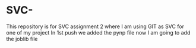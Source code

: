 # SVC-
This repository is for SVC assignment 2 where I am using GIT as SVC for one of my project
In 1st push we added the pynp file
now I am going to add the joblib file